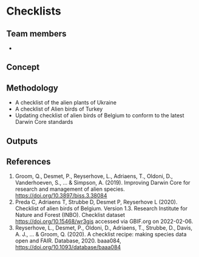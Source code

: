 # Checklists

## Team members
* 

## Concept


## Methodology

* A checklist of the alien plants of Ukraine
* A checklist of Alien birds of Turkey
* Updating checklist of alien birds of Belgium to conform to the latest Darwin Core standards

## Outputs

## References

1. Groom, Q., Desmet, P., Reyserhove, L., Adriaens, T., Oldoni, D., Vanderhoeven, S., ... & Simpson, A. (2019). Improving Darwin Core for research and management of alien species. https://doi.org/10.3897/biss.3.38084
2. Preda C, Adriaens T, Strubbe D, Desmet P, Reyserhove L (2020). Checklist of alien birds of Belgium. Version 1.3. Research Institute for Nature and Forest (INBO). Checklist dataset https://doi.org/10.15468/wr3gis accessed via GBIF.org on 2022-02-06.
3. Reyserhove, L., Desmet, P., Oldoni, D., Adriaens, T., Strubbe, D., Davis, A. J., ... & Groom, Q. (2020). A checklist recipe: making species data open and FAIR. Database, 2020. baaa084, https://doi.org/10.1093/database/baaa084
